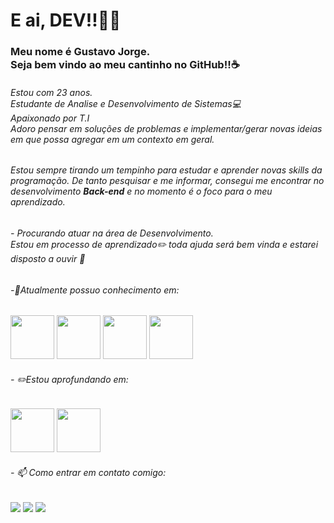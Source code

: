# E ai, DEV!!👋🏽
### Meu nome é Gustavo Jorge. <br/>Seja bem vindo ao meu cantinho no GitHub!!:coffee:
###### Estou com 23 anos. <br/> Estudante de Analise e Desenvolvimento de Sistemas💻<br/> Apaixonado por T.I  <br/> Adoro pensar em soluções de problemas e implementar/gerar novas ideias em que possa agregar em um contexto em geral.
###### Estou sempre tirando um tempinho para estudar e aprender novas skills da programação. De tanto pesquisar e me informar, consegui me encontrar no desenvolvimento **Back-end** e no momento é o foco para o meu aprendizado. 
###### - Procurando atuar na área de Desenvolvimento. <br/> Estou em processo de aprendizado✏️ toda ajuda será bem vinda e estarei disposto a ouvir 🤗

###### -🌱Atualmente possuo conhecimento em: 
<img src="https://cdn.jsdelivr.net/gh/devicons/devicon/icons/java/java-original.svg" width="70" height="70"/> <img src="https://img2.gratispng.com/20171217/033/letter-c-png-5a36954d474e54.1991877715135266052921.jpg" width="70" height="70"/> <img src="https://cdn-icons-png.flaticon.com/512/25/25231.png" width="70" height="70"/> <img src="https://cdn-icons-png.flaticon.com/512/174/174854.png" width="70" height="70"/> 


###### - ✏️Estou aprofundando em:
<img src="https://cdn.jsdelivr.net/gh/devicons/devicon/icons/java/java-original.svg" width="70" height="70"/> <img src="https://w7.pngwing.com/pngs/1016/373/png-transparent-microsoft-sql-server-computer-icons-sql-server-express-others.png" width="70" height="70"/> 

###### - 📫 Como entrar em contato comigo:

<div>
<a href="https://www.instagram.com/gustavo.jorgge/" target="_blank"><img src="https://img.shields.io/badge/-Instagram-%23E4405F?style=for-the-badge&logo=instagram&logoColor=white" target="_blank"></a>
<a href="https://www.linkedin.com/in/gustavojorgge/" target="_blank"><img src="https://img.shields.io/badge/-LinkedIn-%230077B5?style=for-the-badge&logo=linkedin&logoColor=white" target="_blank"></a>
<a href = "gustavo.jorge1207@gmail.com"><img src="https://img.shields.io/badge/Gmail-D14836?style=for-the-badge&logo=gmail&logoColor=white" target="_blank"></a>
<div>
